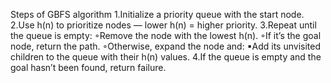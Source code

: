 Steps of GBFS algorithm
1.Initialize a priority queue with the start node.
2.Use h(n) to prioritize nodes — lower h(n) = higher priority.
3.Repeat until the queue is empty:
◦Remove the node with the lowest h(n).
◦If it’s the goal node, return the path.
◦Otherwise, expand the node and:
▪Add its unvisited children to the queue with their h(n) values.
4.If the queue is empty and the goal hasn’t been found, return failure.